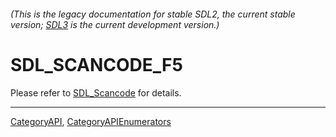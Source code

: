 ###### (This is the legacy documentation for stable SDL2, the current stable version; [SDL3](https://wiki.libsdl.org/SDL3/) is the current development version.)
# SDL_SCANCODE_F5

Please refer to [SDL_Scancode](SDL_Scancode) for details.

----
[CategoryAPI](CategoryAPI), [CategoryAPIEnumerators](CategoryAPIEnumerators)

